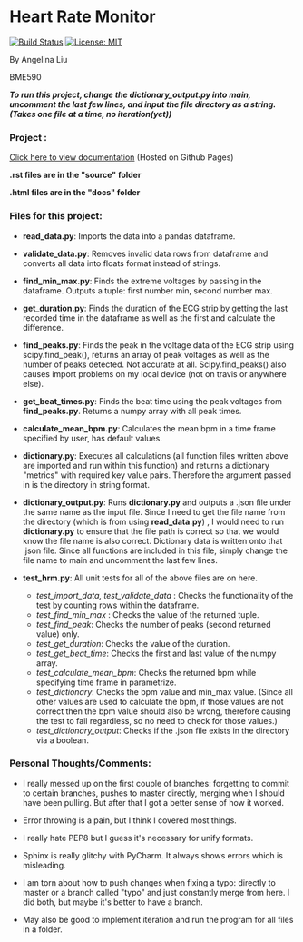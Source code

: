 # Heart Rate Monitor

[![Build Status](https://travis-ci.org/Geli25/bme590hrm.svg?branch=master)](https://travis-ci.org/Geli25/bme590hrm)
[![License: MIT](https://img.shields.io/badge/License-MIT-yellow.svg)](https://opensource.org/licenses/MIT)

By Angelina Liu

BME590

***To run this project, change the dictionary_output.py into main, uncomment the last few lines,
and input the file directory as a string. (Takes one file at a time, no iteration(yet))***

### Project :
[Click here to view documentation](https://geli25.github.io/bme590hrm/) 
(Hosted on Github Pages)

**.rst files are in the "source" folder**

**.html files are in the "docs" folder**

### Files for this project:

- **read_data.py**: Imports the data into a pandas dataframe.

- **validate_data.py**: Removes invalid data rows from dataframe and 
converts all data into floats format instead of strings. 

- **find_min_max.py**: Finds the extreme voltages by passing in the dataframe.
Outputs a tuple: first number min, second number max.

- **get_duration.py**: Finds the duration of the ECG strip by getting the last
recorded time in the dataframe as well as the first and calculate the difference.

- **find_peaks.py**: Finds the peak in the voltage data of the ECG strip
using scipy.find_peak(), returns an array of peak voltages as well as the number of peaks detected. Not accurate at all. Scipy.find_peaks() also causes import
problems on my local device (not on travis or anywhere else).

- **get_beat_times.py**: Finds the beat time using the peak voltages from **find_peaks.py**. Returns a
numpy array with all peak times.

- **calculate_mean_bpm.py**: Calculates the mean bpm in a time frame specified by user, has default values.

- **dictionary.py**: Executes all calculations (all function files written above
 are imported and run within this function) and returns a dictionary "metrics" with required
 key value pairs. Therefore the argument passed in is the directory in string format.
 
 - **dictionary_output.py**: Runs **dictionary.py** and outputs a .json file under the same
 name as the input file. Since I need to get the file name from the directory (which is from using **read_data.py**)
, I would need to run **dictionary.py** to ensure that the file path is correct so that we would know
the file name is also correct. Dictionary data is written onto that .json file. Since all functions are included
in this file, simply change the file name to main and uncomment the last few lines.

- **test_hrm.py**: All unit tests for all of the above files are on here.
    * *test_import_data, test_validate_data* : Checks the functionality of the test by
    counting rows within the dataframe.
    * *test_find_min_max* : Checks the value of the returned tuple.
    * *test_find_peak*: Checks the number of peaks (second returned value) only.
    * *test_get_duration*: Checks the value of the duration.
    * *test_get_beat_time*: Checks the first and last value of the numpy array.
    * *test_calculate_mean_bpm*:  Checks the returned bpm while specifying time frame in parametrize.
    * *test_dictionary*: Checks the bpm value and min_max value. (Since all other values are used to calculate the bpm, if those values are not correct
    then the bpm value should also be wrong, therefore causing the test to fail regardless, so no need to check for those values.)
    * *test_dictionary_output*: Checks if the .json file exists in the directory via a boolean.
    
### Personal Thoughts/Comments:
* I really messed up on the first couple of branches: forgetting to commit to certain branches, pushes to master directly, merging 
when I should have been pulling. But after that I got a better sense of how it worked.

* Error throwing is a pain, but I think I covered most things.

* I really hate PEP8 but I guess it's necessary for unify formats.

* Sphinx is really glitchy with PyCharm. It always shows errors which is misleading.

* I am torn about how to push changes when fixing a typo: directly to master or a branch called "typo"
and just constantly merge from here. I did both, but maybe it's better to have a branch.

* May also be good to implement iteration and run the program for all files in a folder.
